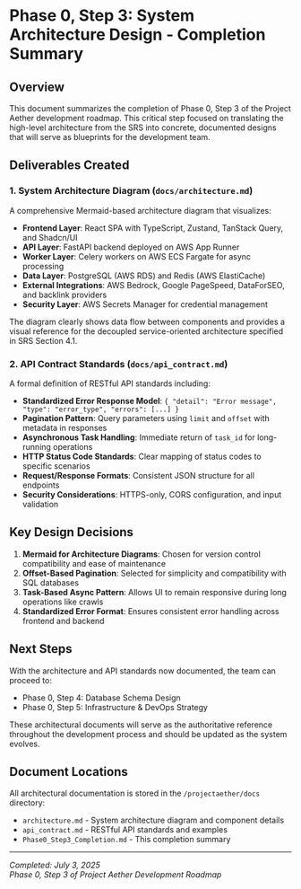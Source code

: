 # Phase 0, Step 3: System Architecture Design - Completion Summary

## Overview

This document summarizes the completion of Phase 0, Step 3 of the Project Aether development roadmap. This critical step focused on translating the high-level architecture from the SRS into concrete, documented designs that will serve as blueprints for the development team.

## Deliverables Created

### 1. System Architecture Diagram (`docs/architecture.md`)

A comprehensive Mermaid-based architecture diagram that visualizes:
- **Frontend Layer**: React SPA with TypeScript, Zustand, TanStack Query, and Shadcn/UI
- **API Layer**: FastAPI backend deployed on AWS App Runner
- **Worker Layer**: Celery workers on AWS ECS Fargate for async processing
- **Data Layer**: PostgreSQL (AWS RDS) and Redis (AWS ElastiCache)
- **External Integrations**: AWS Bedrock, Google PageSpeed, DataForSEO, and backlink providers
- **Security Layer**: AWS Secrets Manager for credential management

The diagram clearly shows data flow between components and provides a visual reference for the decoupled service-oriented architecture specified in SRS Section 4.1.

### 2. API Contract Standards (`docs/api_contract.md`)

A formal definition of RESTful API standards including:
- **Standardized Error Response Model**: `{ "detail": "Error message", "type": "error_type", "errors": [...] }`
- **Pagination Pattern**: Query parameters using `limit` and `offset` with metadata in responses
- **Asynchronous Task Handling**: Immediate return of `task_id` for long-running operations
- **HTTP Status Code Standards**: Clear mapping of status codes to specific scenarios
- **Request/Response Formats**: Consistent JSON structure for all endpoints
- **Security Considerations**: HTTPS-only, CORS configuration, and input validation

## Key Design Decisions

1. **Mermaid for Architecture Diagrams**: Chosen for version control compatibility and ease of maintenance
2. **Offset-Based Pagination**: Selected for simplicity and compatibility with SQL databases
3. **Task-Based Async Pattern**: Allows UI to remain responsive during long operations like crawls
4. **Standardized Error Format**: Ensures consistent error handling across frontend and backend

## Next Steps

With the architecture and API standards now documented, the team can proceed to:
- Phase 0, Step 4: Database Schema Design
- Phase 0, Step 5: Infrastructure & DevOps Strategy

These architectural documents will serve as the authoritative reference throughout the development process and should be updated as the system evolves.

## Document Locations

All architectural documentation is stored in the `/projectaether/docs` directory:
- `architecture.md` - System architecture diagram and component details
- `api_contract.md` - RESTful API standards and examples
- `Phase0_Step3_Completion.md` - This completion summary

---

*Completed: July 3, 2025*  
*Phase 0, Step 3 of Project Aether Development Roadmap*